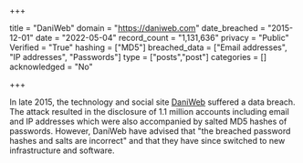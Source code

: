 +++

title = "DaniWeb"
domain = "https://daniweb.com"
date_breached = "2015-12-01"
date = "2022-05-04"
record_count = "1,131,636"
privacy = "Public"
Verified = "True"
hashing = ["MD5"]
breached_data = ["Email addresses", "IP addresses", "Passwords"]
type = ["posts","post"]
categories = []
acknowledged = "No"


+++


In late 2015, the technology and social site <a href="https://www.daniweb.com" target="_blank" rel="noopener">DaniWeb</a> suffered a data breach. The attack resulted in the disclosure of 1.1 million accounts including email and IP addresses which were also accompanied by salted MD5 hashes of passwords. However, DaniWeb have advised that &quot;the breached password hashes and salts are incorrect&quot; and that they have since switched to new infrastructure and software.

